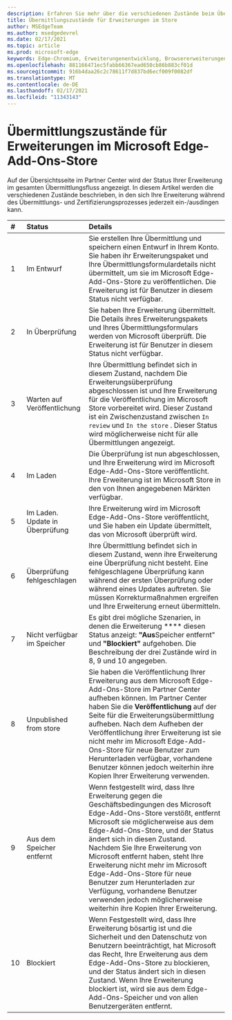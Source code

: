 ```yaml
---
description: Erfahren Sie mehr über die verschiedenen Zustände beim Übermitteln von Erweiterungen an den Store.
title: Übermittlungszustände für Erweiterungen im Store
author: MSEdgeTeam
ms.author: msedgedevrel
ms.date: 02/17/2021
ms.topic: article
ms.prod: microsoft-edge
keywords: Edge-Chromium, Erweiterungenentwicklung, Browsererweiterungen, Addons, Partner Center, Entwickler
ms.openlocfilehash: 881166471ec5fabb66367ead650cb86b883cf01d
ms.sourcegitcommit: 916b4daa26c2c78611f7d837bd6ecf009f0082df
ms.translationtype: MT
ms.contentlocale: de-DE
ms.lasthandoff: 02/17/2021
ms.locfileid: "11343143"
---
```

# Übermittlungszustände für Erweiterungen im Microsoft Edge-Add-Ons-Store  

Auf der Übersichtsseite im Partner Center wird der Status Ihrer Erweiterung im gesamten Übermittlungsfluss angezeigt.  In diesem Artikel werden die verschiedenen Zustände beschrieben, in den sich Ihre Erweiterung während des Übermittlungs- und Zertifizierungsprozesses jederzeit ein-/ausdingen kann.  

| # |  Status |  Details |  
|:--- |:--- |:--- |  
| 1 |  Im Entwurf |  Sie erstellen Ihre Übermittlung und speichern einen Entwurf in Ihrem Konto.  Sie haben ihr Erweiterungspaket und Ihre Übermittlungsformulardetails nicht übermittelt, um sie im Microsoft Edge-Add-Ons-Store zu veröffentlichen.  Die Erweiterung ist für Benutzer in diesem Status nicht verfügbar.  |  
| 2|  In Überprüfung |  Sie haben Ihre Erweiterung übermittelt.  Die Details ihres Erweiterungspakets und Ihres Übermittlungsformulars werden von Microsoft überprüft.  Die Erweiterung ist für Benutzer in diesem Status nicht verfügbar.  |  
| 3|  Warten auf Veröffentlichung |  Ihre Übermittlung befindet sich in diesem Zustand, nachdem Die Erweiterungsüberprüfung abgeschlossen ist und Ihre Erweiterung für die Veröffentlichung im Microsoft Store vorbereitet wird.  Dieser Zustand ist ein Zwischenzustand zwischen `In review` und `In the store` .  Dieser Status wird möglicherweise nicht für alle Übermittlungen angezeigt.  |  
| 4|  Im Laden |  Die Überprüfung ist nun abgeschlossen, und Ihre Erweiterung wird im Microsoft Edge-Add-Ons-Store veröffentlicht.  Ihre Erweiterung ist im Microsoft Store in den von Ihnen angegebenen Märkten verfügbar.  |  
| 5 |  Im Laden.  Update in Überprüfung |  Ihre Erweiterung wird im Microsoft Edge-Add-Ons-Store veröffentlicht, und Sie haben ein Update übermittelt, das von Microsoft überprüft wird.  |  
| 6 |  Überprüfung fehlgeschlagen |  Ihre Übermittlung befindet sich in diesem Zustand, wenn ihre Erweiterung eine Überprüfung nicht besteht.  Eine fehlgeschlagene Überprüfung kann während der ersten Überprüfung oder während eines Updates auftreten.  Sie müssen Korrekturmaßnahmen ergreifen und Ihre Erweiterung erneut übermitteln.  |  
| 7 |  Nicht verfügbar im Speicher |  Es gibt drei mögliche Szenarien, in denen die Erweiterung **** diesen Status anzeigt: **"Aus**Speicher entfernt" und **"Blockiert"** aufgehoben.  Die Beschreibung der drei Zustände wird in 8, 9 und 10 angegeben.  |  
| 8 |  Unpublished from store |  Sie haben die Veröffentlichung Ihrer Erweiterung aus dem Microsoft Edge-Add-Ons-Store im Partner Center aufheben können.  Im Partner Center haben Sie die **Veröffentlichung** auf der Seite für die Erweiterungsübermittlung aufheben.  Nach dem Aufheben der Veröffentlichung ihrer Erweiterung ist sie nicht mehr im Microsoft Edge-Add-Ons-Store für neue Benutzer zum Herunterladen verfügbar, vorhandene Benutzer können jedoch weiterhin ihre Kopien Ihrer Erweiterung verwenden.  |  
| 9 |  Aus dem Speicher entfernt |  Wenn festgestellt wird, dass Ihre Erweiterung gegen die Geschäftsbedingungen des Microsoft Edge-Add-Ons-Store verstößt, entfernt Microsoft sie möglicherweise aus dem Edge-Add-Ons-Store, und der Status ändert sich in diesen Zustand.  <br />  Nachdem Sie Ihre Erweiterung von Microsoft entfernt haben, steht Ihre Erweiterung nicht mehr im Microsoft Edge-Add-Ons-Store für neue Benutzer zum Herunterladen zur Verfügung, vorhandene Benutzer verwenden jedoch möglicherweise weiterhin ihre Kopien Ihrer Erweiterung.  |  
| 10 |  Blockiert |  Wenn Festgestellt wird, dass Ihre Erweiterung bösartig ist und die Sicherheit und den Datenschutz von Benutzern beeinträchtigt, hat Microsoft das Recht, Ihre Erweiterung aus dem Edge-Add-Ons-Store zu blockieren, und der Status ändert sich in diesen Zustand.  Wenn Ihre Erweiterung blockiert ist, wird sie aus dem Edge-Add-Ons-Speicher und von allen Benutzergeräten entfernt.  |  
